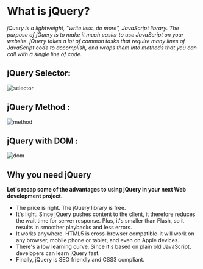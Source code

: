 # What is jQuery? 

_jQuery is a lightweight, "write less, do more", JavaScript library. The purpose of jQuery is to make it much easier to use JavaScript on your website. jQuery takes a lot of common tasks that require many lines of JavaScript code to accomplish, and wraps them into methods that you can call with a single line of code._ 

## jQuery Selector:
![selector](https://i.pinimg.com/originals/f1/41/b0/f141b0fa207ba998e0b26de8c8503cd1.jpg)

## jQuery Method :
![method](https://i.vimeocdn.com/video/564798258_640.jpg)

## jQuery with DOM :
![dom](https://www.oreilly.com/library/view/head-first-jquery/9781449311988/httpatomoreillycomsourceoreillyimages1753013.png.jpg)

## Why you need jQuery

**Let's recap some of the advantages to using jQuery in your next Web development project.**

- The price is right. The jQuery library is free.
- It's light. Since jQuery pushes content to the client, it therefore reduces the wait time for server response. Plus, it's smaller than Flash, so it results in smoother playbacks and less errors.
- It works anywhere. HTML5 is cross-browser compatible-it will work on any browser, mobile phone or tablet, and even on Apple devices.
- There's a low learning curve. Since it's based on plain old JavaScript, developers can learn jQuery fast.
- Finally, jQuery is SEO friendly and CSS3 compliant.

